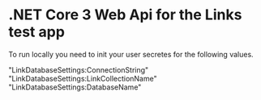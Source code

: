 # .NET Core 3 Web Api for the Links test app

To run locally you need to init your user secretes for the following values.

"LinkDatabaseSettings:ConnectionString"
"LinkDatabaseSettings:LinkCollectionName"
"LinkDatabaseSettings:DatabaseName"
